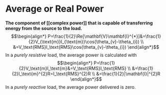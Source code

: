 # Average or Real Power
**The component of [[complex power]] that is capable of transferring energy from the source to the load.**
$$\begin{align*}
P=\frac{1}{2}\Re[\mathbf{V}\mathbf{I}^{*}]&=\frac{1}{2}V_{\text{m}}I_{\text{m}}\cos(\theta_{v}-\theta_{i}) \\
&=V_\text{RMS}I_\text{RMS}\cos(\theta_{v}-\theta_{i})
\end{align*}$$
In a *purely resistive* load, the average power is calculated with
$$\begin{align*}
P=\frac{1}{2}V_\text{m}I_\text{m}&=V_\text{RMS}I_\text{RMS} \\
&=\frac{1}{2}I_\text{m}^{2}R=I_\text{RMS}^{2}R \\
&=\frac{1}{2}|\mathbf{I}|^{2}R
\end{align*}$$
In a *purely reactive* load, the average power delivered is zero.